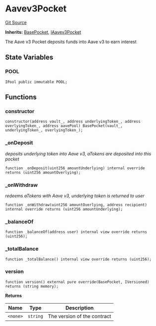 # Aavev3Pocket
[Git Source](https://github.com/cryptexfinance/tcapv2.0/blob/2f8879d8504dc4ec7a920d1fe0743d765f4412f1/src/pockets/AAVEv3Pocket.sol)

**Inherits:**
[BasePocket](/src/pockets/BasePocket.sol/contract.BasePocket.md), [IAavev3Pocket](/src/interface/pockets/IAAVEv3Pocket.sol/interface.IAavev3Pocket.md)

The Aave v3 Pocket deposits funds into Aave v3 to earn interest


## State Variables
### POOL

```solidity
IPool public immutable POOL;
```


## Functions
### constructor


```solidity
constructor(address vault_, address underlyingToken_, address overlyingToken_, address aavePool) BasePocket(vault_, underlyingToken_, overlyingToken_);
```

### _onDeposit

*deposits underlying token into Aave v3, aTokens are deposited into this pocket*


```solidity
function _onDeposit(uint256 amountUnderlying) internal override returns (uint256 amountOverlying);
```

### _onWithdraw

*redeems aTokens with Aave v3, underlying token is returned to user*


```solidity
function _onWithdraw(uint256 amountOverlying, address recipient) internal override returns (uint256 amountUnderlying);
```

### _balanceOf


```solidity
function _balanceOf(address user) internal view override returns (uint256);
```

### _totalBalance


```solidity
function _totalBalance() internal view override returns (uint256);
```

### version


```solidity
function version() external pure override(BasePocket, IVersioned) returns (string memory);
```
**Returns**

|Name|Type|Description|
|----|----|-----------|
|`<none>`|`string`|The version of the contract|


